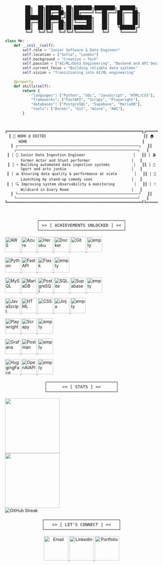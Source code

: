 <div align="center">
<pre>
██╗  ██╗██████╗ ██╗███████╗████████╗ ██████╗
 ██║  ██║██╔══██╗██║██╔════╝╚══██╔══╝██╔═══██╗
 ███████║██████╔╝██║███████╗   ██║   ██║   ██║
 ██╔══██║██╔══██╗██║╚════██║   ██║   ██║   ██║
  ██║  ██║██║  ██║██║███████║   ██║   ╚██████╔╝ 
╚═╝  ╚═╝╚═╝  ╚═╝╚═╝╚══════╝   ╚═╝    ╚═════╝
</pre>
</div>

```python
class Me:
    def __init__(self):
        self.role = "Junior Software & Data Engineer"
        self.location = ["Sofia", "London"]
        self.background = "Creative → Tech"
        self.passion = ["AI/ML/Data Engineering", "Backend and API Design", "DevOps"]
        self.current_focus = "Building reliable data systems"
        self.vision = "Transitioning into AI/ML engineering"
        
    @property
    def skills(self):
        return {
            "languages": ["Python", "SQL", "JavaScript", "HTML/CSS"],
            "frameworks": ["FastAPI", "Scrapy", "Playwright"],
            "databases": ["PostgreSQL", "Supabase", "MariaDB"],
            "tools": ["Docker", "Git", "Azure", "AWS"],
        }
```

<div align="center">
<pre>
    
  ```ascii
╔══════════════════════════════════════════════════════════════╗╔══════════════════════════════════════════════════════════════╗
║ 🏢 WORK @ EDITED                                             ║║ 🏠 HOME                                                     ║
║ ┌────────────────────────────────────────────────────────┐   ║║ ┌────────────────────────────────────────────────────────┐   ║
║ │ 🚀 Junior Data Ingestion Engineer                      │   ║║ │ 🎬 Former Actor and Stunt performer                   │   ║
║ │ ⚡ Building automated data ingestion systems           │   ║║ │ 🤸 Sport and arts junkie                              │   ║
║ │ 📊 Ensuring data quality & performance at scale        │   ║║ │ 🎤 Launching my stand-up comedy soon                  │   ║
║ │ 🔍 Improving system observability & monitoring         │   ║║ │ 🃏 Wildcard in Every Room                             │   ║
║ └────────────────────────────────────────────────────────┘   ║║ └────────────────────────────────────────────────────────┘   ║
╚══════════════════════════════════════════════════════════════╝╚══════════════════════════════════════════════════════════════╝

  ```
</pre>
</div>

<div align="center">
<pre>
┌─────────────────────────────────┐
│ >> [ ACHIEVEMENTS UNLOCKED ] << │
└─────────────────────────────────┘
</pre>
</div>
 

<p align="left">
  <a href="https://aws.amazon.com/" target="_blank">
    <img src="https://hristobonevbucket.s3.eu-north-1.amazonaws.com/media/images/generated_image_AWS.png" alt="AWS" width="50" height="50"/>
  </a>
  <a href="https://azure.microsoft.com/" target="_blank">
    <img src="https://hristobonevbucket.s3.eu-north-1.amazonaws.com/media/images/generated_image_Azure.png" alt="Azure" width="50" height="50"/>
  </a>
  <a href="https://www.heroku.com/" target="_blank">
    <img src="https://hristobonevbucket.s3.eu-north-1.amazonaws.com/media/images/generated_image_Heroku.png" alt="Heroku" width="50" height="50"/>
  </a>
  <a href="https://www.docker.com/" target="_blank">
    <img src="https://hristobonevbucket.s3.eu-north-1.amazonaws.com/media/images/generated_image_Docker.png" alt="Docker" width="50" height="50"/>
  </a>
  <a href="https://git-scm.com/" target="_blank">
    <img src="https://hristobonevbucket.s3.eu-north-1.amazonaws.com/media/images/generated_image_Git.png" alt="Git" width="50" height="50"/>
  </a>
  <img src="https://hristobonevbucket.s3.eu-north-1.amazonaws.com/media/images/generated_image_empty.png" alt="empty" width="50" height="50"/>
</p>

<p align="left">
  <a href="https://www.python.org/" target="_blank">
    <img src="https://hristobonevbucket.s3.eu-north-1.amazonaws.com/media/images/generated_image_Python.png" alt="Python" width="50" height="50"/>
  </a>
  <a href="https://fastapi.tiangolo.com/" target="_blank">
    <img src="https://hristobonevbucket.s3.eu-north-1.amazonaws.com/media/images/generated_image_FastAPI.png" alt="FastAPI" width="50" height="50"/>
  </a>
  <a href="https://flask.palletsprojects.com/" target="_blank">
    <img src="https://hristobonevbucket.s3.eu-north-1.amazonaws.com/media/images/generated_image_Flask.png" alt="Flask" width="50" height="50"/>
  </a>
  <img src="https://hristobonevbucket.s3.eu-north-1.amazonaws.com/media/images/generated_image_empty.png" alt="empty" width="50" height="50"/>
</p>

<p align="left">
  <a href="https://www.mysql.com/" target="_blank">
    <img src="https://hristobonevbucket.s3.eu-north-1.amazonaws.com/media/images/generated_image_MySQL.png" alt="MySQL" width="50" height="50"/>
  </a>
  <a href="https://mariadb.org/" target="_blank">
    <img src="https://hristobonevbucket.s3.eu-north-1.amazonaws.com/media/images/generated_image_MariaDB.png" alt="MariaDB" width="50" height="50"/>
  </a>
  <a href="https://www.postgresql.org/" target="_blank">
    <img src="https://hristobonevbucket.s3.eu-north-1.amazonaws.com/media/images/generated_image_PostgreSQL.png" alt="PostgreSQL" width="50" height="50"/>
  </a>
  <a href="https://www.sqlite.org/" target="_blank">
    <img src="https://hristobonevbucket.s3.eu-north-1.amazonaws.com/media/images/generated_image_SQLite.png" alt="SQLite" width="50" height="50"/>
  </a>
  <a href="https://supabase.com/" target="_blank">
    <img src="https://hristobonevbucket.s3.eu-north-1.amazonaws.com/media/images/generated_image_Supabase.png" alt="Supabase" width="50" height="50"/>
  </a>
  <img src="https://hristobonevbucket.s3.eu-north-1.amazonaws.com/media/images/generated_image_empty.png" alt="empty" width="50" height="50"/>
</p>

<p align="left">
   <a href="https://developer.mozilla.org/en-US/docs/Web/JavaScript" target="_blank">
    <img src="https://hristobonevbucket.s3.eu-north-1.amazonaws.com/media/images/generated_image_JavaScript.png" alt="JavaScript" width="50" height="50"/>
   <a href="https://developer.mozilla.org/en-US/docs/Web/HTML" target="_blank">
    <img src="https://hristobonevbucket.s3.eu-north-1.amazonaws.com/media/images/generated_image_HTML_2.png" alt="HTML" width="50" height="50"/>
  </a>
  </a>
  <a href="https://developer.mozilla.org/en-US/docs/Web/CSS" target="_blank">
    <img src="https://hristobonevbucket.s3.eu-north-1.amazonaws.com/media/images/generated_image_CSS.png" alt="CSS" width="50" height="50"/>
  </a>
  <a href="https://jinja.palletsprojects.com/en/stable/" target="_blank">
    <img src="https://hristobonevbucket.s3.eu-north-1.amazonaws.com/media/images/generated_image_Jinja.png" alt="Jinja" width="50" height="50"/>
  </a>
  <img src="https://hristobonevbucket.s3.eu-north-1.amazonaws.com/media/images/generated_image_empty.png" alt="empty" width="50" height="50"/>
</p>

<p align="left">
  <a href="https://playwright.dev/" target="_blank">
    <img src="https://hristobonevbucket.s3.eu-north-1.amazonaws.com/media/images/generated_image_Playwright_2.png" alt="Playwright" width="50" height="50"/>
  </a>
  <a href="https://scrapy.org/" target="_blank">
    <img src="https://hristobonevbucket.s3.eu-north-1.amazonaws.com/media/images/generated_image_Scrapy.png" alt="Scrapy" width="50" height="50"/>
  </a>
  <img src="https://hristobonevbucket.s3.eu-north-1.amazonaws.com/media/images/generated_image_empty.png" alt="empty" width="50" height="50"/>
</p>

<p align="left">
  <a href="https://grafana.com/" target="_blank">
    <img src="https://hristobonevbucket.s3.eu-north-1.amazonaws.com/media/images/generated_image_Grafana.png" alt="Grafana" width="50" height="50"/>
  </a>
  <a href="https://www.postman.com/" target="_blank">
    <img src="https://hristobonevbucket.s3.eu-north-1.amazonaws.com/media/images/generated_image_Postman.png" alt="Postman" width="50" height="50"/>
  </a>
  <img src="https://hristobonevbucket.s3.eu-north-1.amazonaws.com/media/images/generated_image_empty.png" alt="empty" width="50" height="50"/>
</p>

<p align="left">
  <a href="https://huggingface.co/" target="_blank">
    <img src="https://hristobonevbucket.s3.eu-north-1.amazonaws.com/media/images/generated_image_Hugging_Face.png" alt="HuggingFace" width="50" height="50"/>
  </a>
  <a href="https://platform.openai.com/docs/" target="_blank">
    <img src="https://hristobonevbucket.s3.eu-north-1.amazonaws.com/media/images/generated_image_OpenAI_API.png" alt="OpenAIAPI" width="50" height="50"/>
  </a>
  <img src="https://hristobonevbucket.s3.eu-north-1.amazonaws.com/media/images/generated_image_empty.png" alt="empty" width="50" height="50"/>
</p>

 
<div align="center">
<pre>
┌───────────────────────────┐
│      >> [ STATS ] <<      │
└───────────────────────────┘
</pre>
</div>

<div align="left">
<img height="180em" src="https://github-readme-stats.vercel.app/api/top-langs/?username=hristokbonev&layout=compact&langs_count=8&bg_color=151b23&text_color=c9d1d9&title_color=ffa500&icon_color=daa520&border_color=21262d&hide_border=false&border_radius=8"/>
</div>

<div align="left">
<img height="180em" src="https://github-readme-stats.vercel.app/api?username=hristokbonev&show_icons=true&bg_color=151b23&text_color=c9d1d9&title_color=ffa500&icon_color=daa520&border_color=21262d&hide_border=false&border_radius=8&ring_color=ffa500&cache_seconds=86400"/>
</div>

<div align="left">
<img src="https://github-readme-streak-stats.herokuapp.com/?user=hristokbonev&background=151b23&stroke=21262d&ring=ffa500&fire=cd853f&currStreakNum=c9d1d9&sideNums=c9d1d9&currStreakLabel=ffa500&sideLabels=ffa500&dates=7d8590&border=21262d&border_radius=8" alt="GitHub Streak" />
</div>

<div align="center">
<pre>
┌─────────────────────────────┐
│   >> [ LET'S CONNECT ] <<   │
└─────────────────────────────┘
</pre>
</div>

<div align="center">

  <a href="mailto:chkbonev@gmail.com">
    <img src="https://static.wikia.nocookie.net/logopedia/images/6/6b/OE1999.svg/revision/latest?cb=20231224163913" width="80" alt="Email" />
  </a>
  <a href="https://linkedin.com/in/hristo-bonev">
    <img src="https://img.icons8.com/?size=512&id=Ug9MzXaG6ULZ&format=png" width="80" alt="LinkedIn" />
  </a>
  <a href="https://www.hristobonev.com">
    <img src="https://upload.wikimedia.org/wikipedia/commons/0/0b/Windows_95_FOLDER.png" width="80" alt="Portfolio" />
  </a>

</div>


</div>


